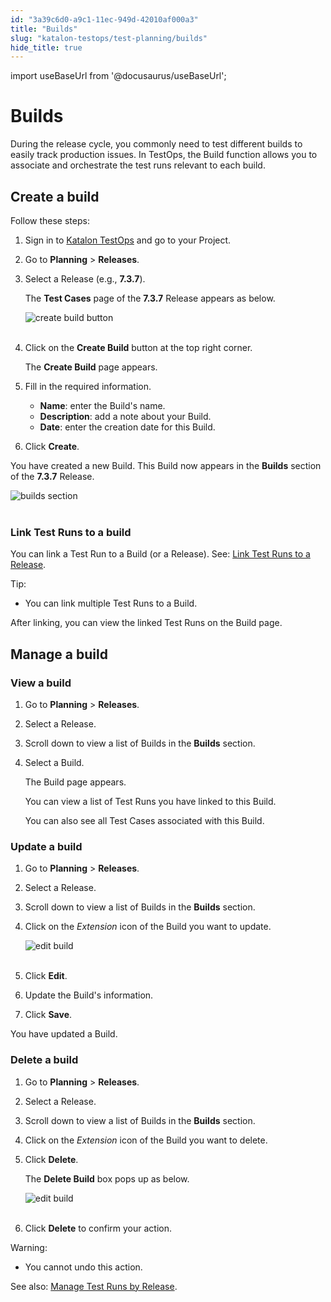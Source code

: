 ```yaml
---
id: "3a39c6d0-a9c1-11ec-949d-42010af000a3"
title: "Builds"
slug: "katalon-testops/test-planning/builds"
hide_title: true
---
```

import useBaseUrl from '@docusaurus/useBaseUrl';

    

# <a id="id" class="anchor_top_offset"/><a id="ariaid-title1" class="anchor_top_offset"/>Builds

    
      
<p xmlns="http://www.w3.org/1999/xhtml" className="p">During the release cycle, you commonly need to test different   builds to easily track production issues. In TestOps, the Build   function allows you to associate and orchestrate the test runs   relevant to each build.</p> 
    
  
    

## <a id="id_1" class="anchor_top_offset"/>Create a build

    
      
<p xmlns="http://www.w3.org/1999/xhtml" className="p">Follow these steps:</p> 
      
<ol xmlns="http://www.w3.org/1999/xhtml" className="ol">   <li className="li">     <p className="p">Sign in to <a className="xref j-external-link" href="https://testops.katalon.io/login" target="_blank">Katalon         TestOps</a> and go to your Project.</p>   </li>   <li className="li">     <p className="p">Go to <strong className="ph b">Planning</strong> &gt;       <strong className="ph b">Releases</strong>.</p>   </li>   <li className="li">     <p className="p">Select a Release (e.g., <strong className="ph b">7.3.7</strong>).</p>     <p className="p">The <strong className="ph b">Test Cases</strong> page of the       <strong className="ph b">7.3.7</strong> Release appears as below.</p>     <p className="p">       <img className="image" src={useBaseUrl("https://github.com/katalon-studio/docs-images/raw/master/katalon-analytics/docs/builds/create-build-2.png")} alt="create build button" /><br /><br />     </p>   </li>   <li className="li">     <p className="p">Click on the <strong className="ph b">Create Build</strong> button at the top       right corner.</p>     <p className="p">The <strong className="ph b">Create Build</strong> page appears.</p>   </li>   <li className="li">     <p className="p">Fill in the required information.</p>     <ul className="ul">       <li className="li">         <strong className="ph b">Name</strong>: enter the Build's name.</li>       <li className="li">         <strong className="ph b">Description</strong>: add a note about your Build.</li>       <li className="li">         <strong className="ph b">Date</strong>: enter the creation date for this         Build.</li>     </ul>   </li>   <li className="li">     <p className="p">Click <strong className="ph b">Create</strong>.</p>   </li> </ol> 
      
<p xmlns="http://www.w3.org/1999/xhtml" className="p">You have created a new Build. This Build now appears in the   <strong className="ph b">Builds</strong> section of the <strong className="ph b">7.3.7</strong>   Release.</p> 
      
<p xmlns="http://www.w3.org/1999/xhtml" className="p">   <img className="image" src={useBaseUrl("https://github.com/katalon-studio/docs-images/raw/master/katalon-analytics/docs/builds/build-list-2.png")} alt="builds section" /><br /><br /> </p> 
    
      

### <a id="id_2" class="anchor_top_offset"/>Link Test Runs to a build

<p xmlns="http://www.w3.org/1999/xhtml" className="p">You can link a Test Run to a Build (or a Release). See: <a className="xref j-external-link" href="https://docs.katalon.com/katalon-analytics/docs/kt-release.html#link-test-runs-to-a-release" target="_blank">Link Test Runs to a Release</a>.</p> 
<div xmlns="http://www.w3.org/1999/xhtml" className="note tip note_tip"><span className="note__title">Tip:</span> 
  <ul className="ul"><li className="li">You can link multiple Test Runs to a Build.</li></ul>
</div>
<p xmlns="http://www.w3.org/1999/xhtml" className="p">After linking, you can view the linked Test Runs on the Build page.</p> 
    

## <a id="id_3" class="anchor_top_offset"/>Manage a build

    
              
      

### <a id="id_4" class="anchor_top_offset"/>View a build

      
        
<ol xmlns="http://www.w3.org/1999/xhtml" className="ol">   <li className="li">     <p className="p">Go to <strong className="ph b">Planning</strong> &gt;       <strong className="ph b">Releases</strong>.</p>   </li>   <li className="li">     <p className="p">Select a Release.</p>   </li>   <li className="li">     <p className="p">Scroll down to view a list of Builds in the       <strong className="ph b">Builds</strong> section.</p>   </li>   <li className="li">     <p className="p">Select a Build.</p>     <p className="p">The Build page appears.</p>     <p className="p">You can view a list of Test Runs you have linked to this       Build.</p>     <p className="p">You can also see all Test Cases associated with this Build.</p>   </li> </ol> 
      
    
      

### <a id="id_5" class="anchor_top_offset"/>Update a build

      
        
<ol xmlns="http://www.w3.org/1999/xhtml" className="ol">   <li className="li">     <p className="p">Go to <strong className="ph b">Planning</strong> &gt;       <strong className="ph b">Releases</strong>.</p>   </li>   <li className="li">     <p className="p">Select a Release.</p>   </li>   <li className="li">     <p className="p">Scroll down to view a list of Builds in the       <strong className="ph b">Builds</strong> section.</p>   </li>   <li className="li">     <p className="p">Click on the <em className="ph i">Extension</em> icon of the Build you want to       update.</p>     <p className="p">       <img className="image" src={useBaseUrl("https://raw.githubusercontent.com/katalon-studio/docs-images/testops-new/katalon-analytics/docs/build/build-edit-delete.png")} alt="edit build" /><br /><br />     </p>   </li>   <li className="li">     <p className="p">Click <strong className="ph b">Edit</strong>.</p>   </li>   <li className="li">     <p className="p">Update the Build's information.</p>   </li>   <li className="li">     <p className="p">Click <strong className="ph b">Save</strong>.</p>   </li> </ol> 
        
<p xmlns="http://www.w3.org/1999/xhtml" className="p">You have updated a Build.</p> 
      
    

### <a id="id_6" class="anchor_top_offset"/>Delete a build

<ol xmlns="http://www.w3.org/1999/xhtml" className="ol"><li className="li">     <p className="p">Go to <strong className="ph b">Planning</strong> &gt; <strong className="ph b">Releases</strong>.</p>   </li><li className="li">     <p className="p">Select a Release.</p>   </li><li className="li">     <p className="p">Scroll down to view a list of Builds in the <strong className="ph b">Builds</strong> section.</p>   </li><li className="li">     <p className="p">Click on the <em className="ph i">Extension</em> icon of the Build you want to delete.</p>   </li><li className="li">     <p className="p">Click <strong className="ph b">Delete</strong>.</p>     <p className="p">The <strong className="ph b">Delete Build</strong> box pops up as below.</p>     <p className="p"> <img className="image" src={useBaseUrl("https://raw.githubusercontent.com/katalon-studio/docs-images/testops-new/katalon-analytics/docs/build/build-delete.png")} alt="edit build" /><br /><br />     </p>   </li><li className="li">     <p className="p">Click <strong className="ph b">Delete</strong> to confirm your action.</p>   </li></ol> 
<div xmlns="http://www.w3.org/1999/xhtml" className="note warning note_warning"><span className="note__title">Warning:</span> 
  <ul className="ul"><li className="li">
      <p className="p">You cannot undo this action.</p>
    </li></ul>
</div>
<p xmlns="http://www.w3.org/1999/xhtml" className="p">See also: <a className="xref j-external-link" href="https://docs.katalon.com/katalon-analytics/docs/kt-jira-release.html" target="_blank">Manage Test Runs by Release</a>.</p> 
